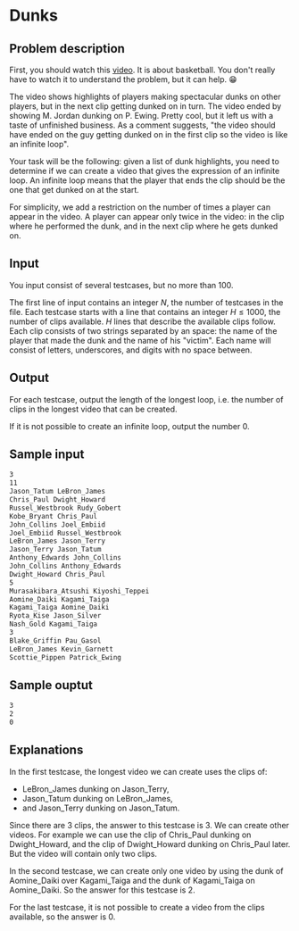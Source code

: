 # Dunks

## Problem description

First, you should watch this [video](https://youtu.be/7KC_UwJ81RU).
It is about basketball. You don't really have to watch it to understand
the problem, but it can help. :grin:

The video shows highlights of players making spectacular dunks on other
players, but in the next clip getting dunked on in turn. The video ended
by showing M. Jordan dunking on P. Ewing. Pretty cool, but it left us with
a taste of unfinished business. As a comment suggests, "the video should
have ended on the guy getting dunked on in the first clip so the video is
like an infinite loop".

Your task will be the following: given a list of dunk highlights, you need
to determine if we can create a video that gives the expression of an infinite
loop. An infinite loop means that the player that ends the clip should be
the one that get dunked on at the start.

For simplicity, we add a restriction on the number of times a player can
appear in the video. A player can appear only twice in the video: in the clip
where he performed the dunk, and in the next clip where he gets dunked on.

## Input

You input consist of several testcases, but no more than $100$.

The first line of input contains an integer $N$, the number of testcases
in the file. Each testcase starts with a line that contains an integer
$H \le 1000$, the number of clips available. $H$ lines that describe the
available clips follow. Each clip consists of two strings separated by an
space: the name of the player that made the dunk and the name of his "victim".
Each name will consist of letters, underscores, and digits with no space
between.

## Output

For each testcase, output the length of the longest loop, i.e. the number
of clips in the longest video that can be created.

If it is not possible to create an infinite loop, output the number $0$.

## Sample input

```txt
3
11
Jason_Tatum LeBron_James
Chris_Paul Dwight_Howard
Russel_Westbrook Rudy_Gobert
Kobe_Bryant Chris_Paul
John_Collins Joel_Embiid
Joel_Embiid Russel_Westbrook
LeBron_James Jason_Terry
Jason_Terry Jason_Tatum
Anthony_Edwards John_Collins
John_Collins Anthony_Edwards
Dwight_Howard Chris_Paul
5
Murasakibara_Atsushi Kiyoshi_Teppei
Aomine_Daiki Kagami_Taiga
Kagami_Taiga Aomine_Daiki
Ryota_Kise Jason_Silver
Nash_Gold Kagami_Taiga
3
Blake_Griffin Pau_Gasol
LeBron_James Kevin_Garnett
Scottie_Pippen Patrick_Ewing
```

## Sample ouptut

```txt
3
2
0
```

## Explanations

In the first testcase, the longest video we can create uses the clips of:

- LeBron_James dunking on Jason_Terry,
- Jason_Tatum dunking on LeBron_James,
- and Jason_Terry dunking on Jason_Tatum.

Since there are $3$ clips, the answer to this testcase is $3$.
We can create other videos. For example we can use the clip of Chris_Paul
dunking on Dwight_Howard, and the clip of Dwight_Howard dunking on Chris_Paul
later. But the video will contain only two clips.

In the second testcase, we can create only one video by using the dunk of
Aomine_Daiki over Kagami_Taiga and the dunk of Kagami_Taiga on Aomine_Daiki.
So the answer for this testcase is $2$.

For the last testcase, it is not possible to create a video from the clips
available, so the answer is $0$.
